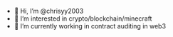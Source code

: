 - 👋 Hi, I’m @chrisyy2003
- 👀 I’m interested in crypto/blockchain/minecraft
- 🌱 I’m currently working in contract auditing in web3

<!-- ![](https://komarev.com/ghpvc/?username=chrisyy2003) -->
<!---
chrisyy2003/chrisyy2003 is a ✨ special ✨ repository because its `README.md` (this file) appears on your GitHub profile.
You can click the Preview link to take a look at your changes.
--->
